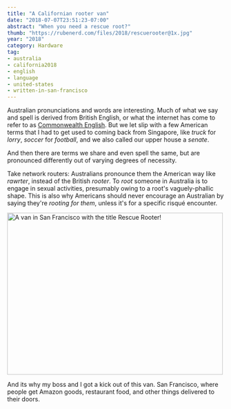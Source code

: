 ```yaml
---
title: "A Californian rooter van"
date: "2018-07-07T23:51:23-07:00"
abstract: "When you need a rescue root?"
thumb: "https://rubenerd.com/files/2018/rescuerooter@1x.jpg"
year: "2018"
category: Hardware
tag:
- australia
- california2018
- english
- language
- united-states
- written-in-san-francisco
---
```

Australian pronunciations and words are interesting. Much of what we say and spell is derived from British English, or what the internet has come to refer to as [Commonwealth English]. But we let slip with a few American terms that I had to get used to coming back from Singapore, like *truck* for *lorry*, *soccer* for *football*, and we also called our upper house a *senate*.

And then there are terms we share and even spell the same, but are pronounced differently out of varying degrees of necessity.

Take network routers: Australians pronounce them the American way like *rawrter*, instead of the British *rooter*. To *root* someone in Australia is to engage in sexual activities, presumably owing to a root's vaguely-phallic shape. This is also why Americans should never encourage an Australian by saying they're *rooting for them*, unless it's for a specific risqué encounter.

<p><img src="https://rubenerd.com/files/2018/rescuerooter@1x.jpg" srcset="https://rubenerd.com/files/2018/rescuerooter@1x.jpg 1x, https://rubenerd.com/files/2018/rescuerooter@2x.jpg 2x" alt="A van in San Francisco with the title Rescue Rooter!" style="width:500px; height:375px;" /></p>

And its why my boss and I got a kick out of this van. San Francisco, where people get Amazon goods, restaurant food, and other things delivered to their doors.

[Commonwealth English]: https://en.wikipedia.org/wiki/English_in_the_Commonwealth_of_Nations

